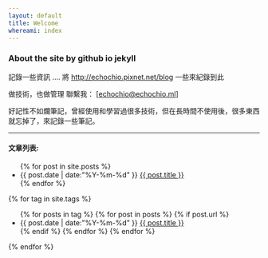 ```yaml
---
layout: default
title: Welcome
whereami: index
---
```

### About the site by github io jekyll
記錄一些資訊 .... 將 http://echochio.pixnet.net/blog 一些來紀錄到此

做技術，也做管理 聯繫我： [<span style="color:#000000">echochio@echochio.ml</span>]

好記性不如爛筆記，曾經使用和學習過很多技術，但在長時間不使用後，很多東西就忘掉了，來記錄一些筆記。

---

#### 文章列表:

<div class="post-list-body">
    <div post-cate="All">
        <ul>
            {% for post in site.posts %}
            <li>{{ post.date | date:"%Y-%m-%d" }} <a href="{{ post.url }}"> {{ post.title }}</a></li>
            {% endfor %}
        </ul>
    </div>
    {% for tag in site.tags %}
      <div post-cate="{{tag | first}}">
        <ul>
        {% for posts in tag  %}
          {% for post in posts %}
            {% if post.url %}
              <li>{{ post.date | date:"%Y-%m-%d" }} <a href="{{ post.url }}"> {{ post.title }}</a></li>
            {% endif %}
          {% endfor %}
        {% endfor %}
        </ul>
      </div>
    {% endfor %}
</div>
